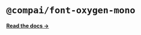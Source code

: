 # `@compai/font-oxygen-mono`

[**Read the docs &rarr;**](https://components.ai/docs/typefaces/oxygen-mono)
